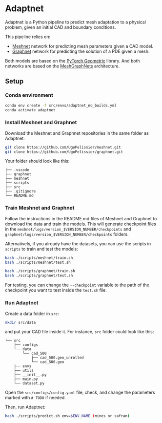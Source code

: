 # Adaptnet

Adaptnet is a Python pipeline to predict mesh adaptation to a physical problem, given an initial CAD and boundary conditions. 

This pipeline relies on:
- [Meshnet](https://github.com/UgoPelissier/meshnet) network for predicting mesh parameters given a CAD model.
- [Graphnet](https://github.com/UgoPelissier/graphnet) network for predicting the solution of a PDE given a mesh.

Both models are based on the [PyTorch Geometric](https://pytorch-geometric.readthedocs.io/en/latest/) library. And both networks are based on the [MeshGraphNets](https://arxiv.org/abs/2010.03409) architecture.

## Setup

### Conda environment
```bash
conda env create -f src/envs/adaptnet_no_builds.yml
conda activate adaptnet
```

### Install Meshnet and Graphnet
Download the Meshnet and Graphnet repositories in the same folder as Adaptnet:
```bash
git clone https://github.com/UgoPelissier/meshnet.git
git clone https://github.com/UgoPelissier/graphnet.git
```

Your folder should look like this:
```
├── .vscode
├── graphnet
├── meshnet
├── scripts
├── src
├── .gitignore
└── README.md
```

### Train Meshnet and Graphnet
Follow the instructions in the README.md files of Meshnet and Graphnet to download the data and train the models. This will generate checkpoint files in the `meshnet/logs/version_$VERSION_NUMBER/checkpoints` and `graphnet/logs/version_$VERSION_NUMBER/checkpoints` folders.

Alternatively, if you already have the datasets, you can use the scripts in `scripts` to train and test the models:
```bash
bash ./scripts/meshnet/train.sh
bash ./scripts/meshnet/test.sh
```

```bash
bash ./scripts/graphnet/train.sh
bash ./scripts/graphnet/test.sh
```

For testing, you can change the `--checkpoint` variable to the path of the checkpoint you want to test inside the `test.sh` file.

### Run Adaptnet
Create a data folder in `src`:
```bash
mkdir src/data
```	
and put your CAD file inside it. For instance, `src` folder could look like this:
```
└── src
    ├── configs
    └── data
        └── cad_500
            ├── cad_500.geo_unrolled
            └── cad_500.geo
    ├── envs
    ├── utils
    ├── __init__.py
    ├── main.py
    └── dataset.py
```

Open the `src/configs/config.yaml` file, check, and change the parameters marked with `# TODO` if needed.

Then, run Adaptnet:
```bash
bash ./scripts/predict.sh env=$ENV_NAME (mines or safran)
```